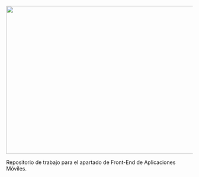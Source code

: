 <p align="center">
  <img width="550" height="400" src="https://i.imgur.com/uskIN8z.gif">
</p>
Repositorio de trabajo para el apartado de Front-End de Aplicaciones Móviles.
